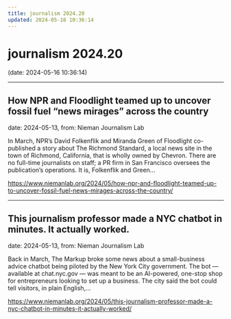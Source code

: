 ```yaml
---
title: journalism 2024.20
updated: 2024-05-16 10:36:14
---
```


# journalism 2024.20

(date: 2024-05-16 10:36:14)

---

## How NPR and Floodlight teamed up to uncover fossil fuel “news mirages” across the country

date: 2024-05-13, from: Nieman Journalism Lab

In March, NPR’s David Folkenflik and Miranda Green of Floodlight co-published a story about The Richmond Standard, a local news site in the town of Richmond, California, that is wholly owned by Chevron. There are no full-time journalists on staff; a PR firm in San Francisco oversees the publication’s operations. It is, Folkenflik and Green... 

<https://www.niemanlab.org/2024/05/how-npr-and-floodlight-teamed-up-to-uncover-fossil-fuel-news-mirages-across-the-country/>

---

## This journalism professor made a NYC chatbot in minutes. It actually worked.

date: 2024-05-13, from: Nieman Journalism Lab

Back in March, The Markup broke some news about a small-business advice chatbot being piloted by the New York City government. The bot — available at chat.nyc.gov — was meant to be an AI-powered, one-stop shop for entrepreneurs looking to set up a business. The city said the bot could tell visitors, in plain English,... 

<https://www.niemanlab.org/2024/05/this-journalism-professor-made-a-nyc-chatbot-in-minutes-it-actually-worked/>

